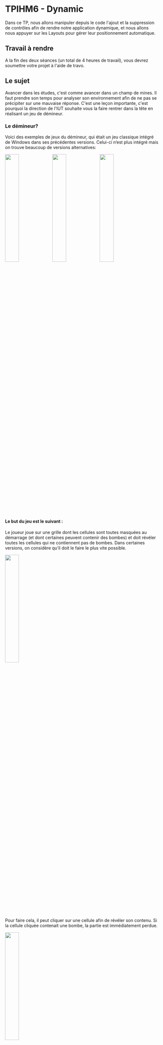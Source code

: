 # TPIHM6 - Dynamic

Dans ce TP, nous allons manipuler depuis le code l'ajout et la suppression de contrôles afin de rendre notre application dynamique, et nous allons nous appuyer sur les Layouts pour gérer leur positionnement automatique.

## Travail à rendre
A la fin des deux séances (un total de 4 heures de travail), vous devrez soumettre votre projet à l'aide de travo.

## Le sujet

Avancer dans les études, c'est comme avancer dans un champ de mines. Il faut prendre son temps pour analyser son environnement afin de ne pas se précipiter sur une mauvaise réponse. C'est une leçon importante, c'est pourquoi la direction de l'IUT souhaite vous la faire rentrer dans la tête en réalisant un jeu de démineur.

### Le démineur?

Voici des exemples de jeux du démineur, qui était un jeu classique intégré de Windows dans ses précédentes versions. Celui-ci n’est plus intégré mais on trouve beaucoup de versions alternatives:

<img src="./img/minesweeper1.png" width="30%"/>
<img src="./img/minesweeper2.png" width="30%"/>
<img src="./img/minesweeper3.png" width="30%"/>

#### Le but du jeu est le suivant :  
Le joueur joue sur une grille dont les cellules sont toutes masquées au démarrage (et dont certaines peuvent contenir des bombes) et doit révéler toutes les cellules qui ne contiennent pas de bombes. Dans certaines versions, on considère qu’il doit le faire le plus vite possible.
 
<img src="./img/demoMS1.JPG" width="30%"/>

Pour faire cela, il peut cliquer sur une cellule afin de révéler son contenu. Si la cellule cliquée contenait une bombe, la partie est immédiatement perdue.

<img src="./img/demoMS2.JPG" width="30%"/>

Si la cellule cliquée ne contenait pas de bombe, alors la partie peut continuer et la grille se découvre en réalisation la vérification suivante :
- Si la cellule cliquée (qui ne contenait pas de bombe donc) possède au moins une bombe dans son voisinage immédiat (une case autour dans toutes les directions, même les diagonales) alors cette cellule révèle le nombre de bombes dans ce voisinage immédiat et on s’arrête là.
- En revanche, si la cellule cliquée n’a aucune bombe dans ses voisins immédiats, alors celle-ci révèle une case vide, et le jeu va effectuer la vérification sur ses voisins immédiats également. De voisin en voisin, si beaucoup de cases visitées sont vides et non entourées de bombes, on peut révéler en un click un grand morceau de la grille

<img src="./img/demoMS3.JPG" width="30%"/>

Il y a un peu de chance à avoir au démarrage car on a aucun indice pour savoir où cliquer, mais une fois que l’on a révélé des nombres, le but du jeu est d’utiliser ces nombres pour déduire où sont probablement les bombes.

<img src="./img/demoMS3.JPG" width="30%"/>
<img src="./img/demoMS4.JPG" width="30%"/>

De déduction en déduction, on va essayer de découvrir toutes les cellules (vides et numérotées) qui ne contiennent pas de bombes.
 

## Objectifs :

Ton application doit permettre de pouvoir manipuler certains paramètres avant de lancer une nouvelle partie. En particulier, on doit pouvoir choisir la taille de la grille (tu peux utiliser que des grilles carrées pour simplifier) et le nombre de bombes.

Attention, il y a deux défis majeurs dans ce travail. Tu auras besoin d’aller chercher de l’information dans la documentation / sur Internet.

- Le premier, c’est de correctement mettre en œuvre la création dynamique de contrôles. L’idée c’est qu’au début de chaque partie, tu créés une nouvelle grille de contrôles. Il te faudra donc le faire depuis le code et il faudra penser à assigner à ces contrôles créés dynamiquement la procédure événementielle que tu écriras et qui fera appel aux algorithmes du jeu.
- Le second, ce sont les algorithmes permettant de faire fonctionner correctement le jeu. En particulier, l’algorithme qui parcourt les voisins d’une cellule cliquée qui n’est pas trivial. Il s’agit d’un algorithme récursif, c’est-à-dire un algorithme qui s’appelle lui-même. Tu n’as pas encore vu ce type d’algorithme mais des aides te sont fournies dans la suite du document.

Comme tu peux le voir, il y a 3 séances pour ce TP, car il y a plusieurs difficultés. Essaye de te donner des objectifs pour chaque séance. Par exemple :
- 1ère séance : avoir une grille dynamique de contrôles au démarrage de l’application ainsi que le placement aléatoire des bombes dans le jeu (sans la logique du jeu encore).
- 2ème séance : avoir les principaux algorithmes de jeu d’implémentés
- 3ème séance : avoir le menu permettant de configurer la taille de la grille, le nombre de bombes et de relancer une nouvelle partie. Profites-en pour personnaliser aussi ton jeu avec tes couleurs ou tes animations si tu le souhaites !


## Récupérer le projet à l'aide de travo

Pour récupérer le projet et le soumettre à la fin de la séance, vous allez devoir utiliser travo.
travo est un ensemble de scripts Python maintenu par des enseignants-chercheurs de Paris-Saclay et du Québec facilitant l'utilisation de GIT pour les enseignants. En fait les commandes travo effectuent un ensemble de commande GIT pour vous.
A l'aide d'un terminal PowerShell, tapez la commande suivante pour récupérer le projet :
```
travow fetch https://git.iut-orsay.fr/tpihm/tpihm6
```

Il vous sera demandé vos identifiants ADONIS (de l'IUT) puis le projet sera téléchargé sur votre ordinateur (dans le répertoire "tpihm6"). Si vous êtes à l'aise avec GIT, vous pouvez voir qu'en réalité, vous allez travailler sur un fork (une copie dans votre espace) du projet de l'enseignant. Vous pouvez effectuer vous mêmes les commit et les push dans votre fork, mais il est plus simple d'utiliser les commandes travo pour l'instant.
Sauvegarder ou soumettre votre travail se fera donc ensuite à l'aide de la commande :
```
travow submit tpihm6
```

Vous pouvez faire autant de "submit" que vous voulez. C'est une bonne pratique pour ne pas perdre votre travail.

## Conseils

Mon premier conseil est de mettre de côté les algorithmes du jeu pour commencer. Concentre toi pour faire apparaitre une grille de boutons, et faire en sorte que lorsque tu cliques sur chaque bouton, cela affiche sa coordonnée dans un MessageBox. Pour la première séance, c'est très bien!

### Attributs

Voici quelques éléments qui peuvent t'aider pour ton application. Tout d'abord, tu auras surement besoin d'ajouter quelques attributs à ta classe qui te permettront de suivre l'état de la partie :
```
private int gridSize = 10;
private int numMine = 10;
private int numCellOpen = 0;
private int[,] matrix;
```
La matrice à deux dimensions sert à conserver les valeurs de chaque case:
- -1, cette case contient une bombe
- 0, cette case est vide et aucune case voisine ne contient une bombe
- n, avec n>0, cette case est vide et il y a n cases voisines autour qui contiennent une bombe

Tu pourrais stocker ces valeurs directement dans les contrôles que tu vas ajouter à ton application (dans la propriété "Content" du "Label" présent dans la grille par exemple), mais tu verras que c'est plus pratique d'utiliser une structure dédiée à laquelle tu pourras te référer depuis n'importe où dans le code.

### Procédure d'initialisation
Tu vas avoir besoin d'écrire une procédure qui réinitialise le jeu. Cette procédure doit notamment :
- Réinitialiser la grille et remettre les compteurs à zéro
- Remplir la grille des contrôles dont tu as besoin
- Placer aléatoirement des bombes en mettant à jour la matrice

Le début de cette procédure de réinitialisation devrait ressembler à ça :
```
matrix = new int[gridSize, gridSize];
numCellOpen = 0;
GRDGame.Children.Clear();
GRDGame.ColumnDefinitions.Clear();
GRDGame.RowDefinitions.Clear();
for (int i = 0; i < gridSize; i++)
{
    GRDGame.ColumnDefinitions.Add(new ColumnDefinition() { Width = new GridLength(1, GridUnitType.Star) });
    GRDGame.RowDefinitions.Add(new RowDefinition() { Height = new GridLength(1, GridUnitType.Star) });
}
```
Observe comment la grille est vidée de ses enfants, de ses définitions de lignes et de colonnes et comment nous réinitialisons les définitions de lignes et de colonnes.

### Remplir la grille

Ensuite, tu vas avoir besoin de faire une boucle qui, à chaque tour de boucle, va créer le contenu d’une cellule et l’ajouter à la grille. Il s’agit en réalité d’une double boucle puisque tu vas devoir boucler sur les colonnes (i) et sur les lignes (j).

```
Border b = new Border();
b.BorderThickness = new Thickness(1);
b.BorderBrush = new SolidColorBrush(Colors.LightBlue);
b.SetValue(Grid.RowProperty, j);
b.SetValue(Grid.ColumnProperty, i);
GRDGame.Children.Add(b);
```
Dans cet exemple, "b" est un contrôle de type Border mais ça ne suffira pas. Il te faudra ajouter à chaque "b", une nouvelle grille contenant un nouveau Label et un nouveau Button. Au départ, le Label sera invisible et seul le Button sera visible. En cliquant sur le Button, le Button devient invisible et révèle le Label qui nous montre ce qui se cachait en dessous.

Il ne faudra pas oublier d'assigner à ce Button, juste après l'avoir instancié, la procédure événementielle qui réalise la logique du jeu.

### Position dans la grille

Afin de réaliser l'application, tu auras parfois besoin d'accéder à un contrôle situé précisement à une coordonnée de la grille, ou alors de récupérer les coordonnées d'un contrôle.

```
Button button = (Button)sender;
//Ici je pars du principe que dans chaque cellule de la grille, j'ai un Border qui contient une grille qui contient mon bouton. 
Border b = (Border)VisualTreeHelper.GetParent(VisualTreeHelper.GetParent(button));
int col = Grid.GetColumn(b);
int row = Grid.GetRow(b);
```

En cadeau, une fonction qui retourne le contrôle situé dans une grille à des coordonnées données :
```
private UIElement GetUIElementFromPosition(Grid g, int col, int row)
{
    return g.Children.Cast<UIElement>().First(e => Grid.GetRow(e) == row && Grid.GetColumn(e) == col);
}
```

### Pseudo-code de l'algorithme récursif

Le gros morceau du démineur est son algorithme récursif, cela veut dire que nous avons une méthode qui s'appelle elle-même. Nous appelerons cette fonction verifieCellule dans la suite du document.

Je vais te présenter le principe générale de cette fonction.

Ici, on imagine que j’ai cliqué sur le bouton situé aux coordonnées (column, row). Je dois donc appeler cette procédure verifieCellule qui va vérifier s’il y avait une bombe à ces coordonnées. 
- S’il y a une bombe, alors l’algorithme s’arrête et la partie est perdue. 
- S’il n’y en a pas, je dois enlever le bouton (le rendre invisible) afin d’afficher le nombre de bombes voisines (ce nombre se trouve dans matriceBoard) et je dois ensuite rappeler verifieCellule sur toutes les cases voisines ! C’est ici que se trouve l’aspect récursif de cette fonction !

Tu feras attention au moment de vérifier une cellule voisine que ses coordonnées ne soient pas en dehors de la grille (le pseudo-code te montre comment faire, la fonction Max renvoie la plus grande valeur entre 2 valeurs et la fonction Min renvoie la plus petite valeur entre 2 valeurs, ces deux fonctions existent en C# dans la bibliothèque Math).

#### Pseudo-Code 
procedure verifieCellule(entier column, entier row)
{
    SI la case n’a pas déjà été vérifiée (le bouton est toujours visible/actif)
        ALORS {
            On cache/désactive le bouton et on affiche la valeur de cette cellule
            SI la case est une bombe 
                ALORS{partie perdue et on réinitialise le jeu}
	            SINON{ 
                    SI c’était la dernière case à ouvrir 
                    ALORS {partie gagnée et on réinitialise le jeu}
                    SINON{
                        //On vérifie la valeur de cette cellule
                        SI matrice[column,row] est égale à 0 (pas de bombes autour) 
                        ALORS{	
                        // la procédure s’appelle ensuite elle-même sur les cellules voisines
                            POUR i de Max(0, column-1) à Min(tailleGrille -1, column+1) {
				                POUR j de Max(0, row-1) à Min(tailleGrille -1, row+1){
					                verifieCellule(i,j)
				                }
			                }
		                }
                    }
		        }
	    }
}


### Remettre ton travail
N'oublie pas de soumettre ton travail avec la commande :
```
travow submit tpihm6
```
